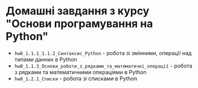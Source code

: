 # Домашні завдання з курсу "Основи програмування на Python"

- `hw8_1.1.1_1.1.2_Cинтаксис_Python` - робота зі змінними, операції над типами данних в Python
- `hw8_1.1.3_Основи_роботи_з_рядками_та_математичні_операції` - робота з рядками та математичними операціями в Python
- `hw8_1.2.1_Списки` - робота зі списками в Python

